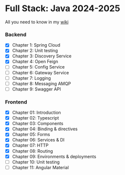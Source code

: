 # Full Stack: Java 2024-2025
All you need to know in my [wiki](https://github.com/pxlit-projects/3tiwfullstack-labs-Su-zenGeurtsPXL/wiki)

### Backend
- [x]  Chapter 1: Spring Cloud
- [x]  Chapter 2: Unit testing
- [x]  Chapter 3: Discovery Service
- [x]  Chapter 4: Open Feign
- [ ]  Chapter 5: Config Service
- [ ]  Chapter 6: Gateway Service
- [ ]  Chapter 7: Logging
- [ ]  Chapter 8: Messaging AMQP
- [ ]  Chapter 9: Swagger API

### Frontend
- [x] Chapter 01: Introduction
- [x] Chapter 02: Typescript
- [x] Chapter 03: Components
- [x] Chapter 04: Binding & directives
- [x] Chapter 05: Forms
- [x] Chapter 06: Services & DI
- [x] Chapter 07: HTTP
- [x] Chapter 08: Routing
- [x] Chapter 09: Environments & deployments
- [ ] Chapter 10: Unit testing
- [ ] Chapter 11: Angular Material
